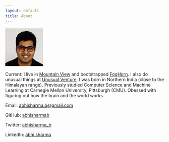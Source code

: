 ```yaml
---
layout: default
title: About
---
```


![](/assets/abhi.png)

Current: I live in [Mountain View](https://en.wikipedia.org/wiki/Mountain_View,_California) and bootstrapped
[FogHorn](https://www.foghorn.io/). I also do unusual things at [Unusual Venture](https://unusual.vc/). I was born in Northern India (close to the Himalayan range). Previously studied Computer Science and Machine Learning at Carnegie Mellon University, Pittsburgh (CMU). Obessed with figuring out how the brain and the world works.


Email: [abhisharma.b@gmail.com](mailto:abhisharma.b@gmail.com)

GitHub: [abhisharmab](https://github.com/abhisharmab)

Twitter: [abhisharma_b](https://twitter.com/abhisharma_b)

LinkedIn: [abhi sharma](https://www.linkedin.com/in/abhishekbaburamsharma/)



